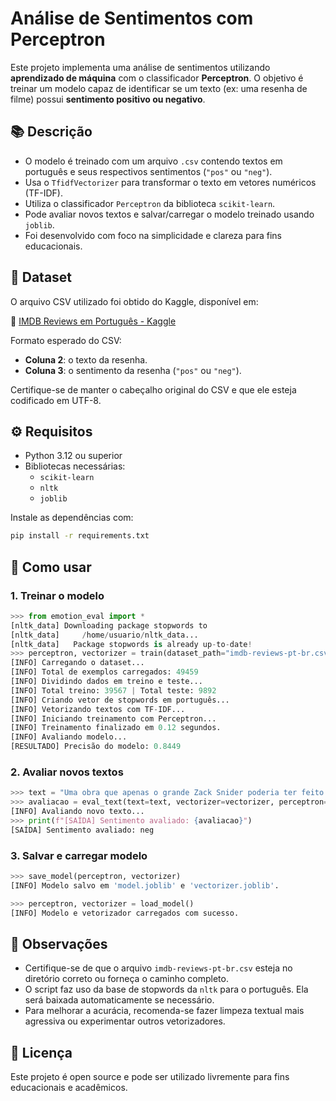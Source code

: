 # Análise de Sentimentos com Perceptron

Este projeto implementa uma análise de sentimentos utilizando **aprendizado de máquina** com o classificador **Perceptron**. O objetivo é treinar um modelo capaz de identificar se um texto (ex: uma resenha de filme) possui **sentimento positivo ou negativo**.

## 📚 Descrição
- O modelo é treinado com um arquivo `.csv` contendo textos em português e seus respectivos sentimentos (`"pos"` ou `"neg"`).
- Usa o `TfidfVectorizer` para transformar o texto em vetores numéricos (TF-IDF).
- Utiliza o classificador `Perceptron` da biblioteca `scikit-learn`.
- Pode avaliar novos textos e salvar/carregar o modelo treinado usando `joblib`.
- Foi desenvolvido com foco na simplicidade e clareza para fins educacionais.

## 📂 Dataset
O arquivo CSV utilizado foi obtido do Kaggle, disponível em:

🔗 [IMDB Reviews em Português - Kaggle](https://www.kaggle.com/datasets/luisfredgs/imdb-ptbr)

Formato esperado do CSV:
- **Coluna 2**: o texto da resenha.
- **Coluna 3**: o sentimento da resenha (`"pos"` ou `"neg"`).

Certifique-se de manter o cabeçalho original do CSV e que ele esteja codificado em UTF-8.

## ⚙️ Requisitos
- Python 3.12 ou superior
- Bibliotecas necessárias:
  - `scikit-learn`
  - `nltk`
  - `joblib`

Instale as dependências com:
```bash
pip install -r requirements.txt
```

## 🚀 Como usar

### 1. Treinar o modelo
```python
>>> from emotion_eval import *
[nltk_data] Downloading package stopwords to
[nltk_data]     /home/usuario/nltk_data...
[nltk_data]   Package stopwords is already up-to-date!
>>> perceptron, vectorizer = train(dataset_path="imdb-reviews-pt-br.csv")
[INFO] Carregando o dataset...
[INFO] Total de exemplos carregados: 49459
[INFO] Dividindo dados em treino e teste...
[INFO] Total treino: 39567 | Total teste: 9892
[INFO] Criando vetor de stopwords em português...
[INFO] Vetorizando textos com TF-IDF...
[INFO] Iniciando treinamento com Perceptron...
[INFO] Treinamento finalizado em 0.12 segundos.
[INFO] Avaliando modelo...
[RESULTADO] Precisão do modelo: 0.8449
```

### 2. Avaliar novos textos
```python
>>> text = "Uma obra que apenas o grande Zack Snider poderia ter feito. Filme terrível, simplesmente terrível."
>>> avaliacao = eval_text(text=text, vectorizer=vectorizer, perceptron=perceptron)
[INFO] Avaliando novo texto...
>>> print(f"[SAÍDA] Sentimento avaliado: {avaliacao}")
[SAÍDA] Sentimento avaliado: neg
```

### 3. Salvar e carregar modelo
```python
>>> save_model(perceptron, vectorizer)
[INFO] Modelo salvo em 'model.joblib' e 'vectorizer.joblib'.

>>> perceptron, vectorizer = load_model()
[INFO] Modelo e vetorizador carregados com sucesso.
```

## 📝 Observações
- Certifique-se de que o arquivo `imdb-reviews-pt-br.csv` esteja no diretório correto ou forneça o caminho completo.
- O script faz uso da base de stopwords da `nltk` para o português. Ela será baixada automaticamente se necessário.
- Para melhorar a acurácia, recomenda-se fazer limpeza textual mais agressiva ou experimentar outros vetorizadores.

## 📄 Licença

Este projeto é open source e pode ser utilizado livremente para fins educacionais e acadêmicos.
